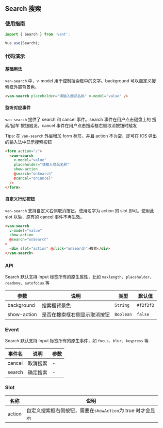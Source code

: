 ## Search 搜索

### 使用指南
``` javascript
import { Search } from 'vant';

Vue.use(Search);
```

### 代码演示

#### 基础用法
`van-search` 中，v-model 用于控制搜索框中的文字。background 可以自定义搜索框外部背景色。

```html
<van-search placeholder="请输入商品名称" v-model="value" />
```

#### 监听对应事件
`van-search` 提供了 search 和 cancel 事件。search 事件在用户点击键盘上的 搜索/回车 按钮触发。cancel 事件在用户点击搜索框右侧取消按钮时触发

Tips: 在 `van-search` 外层增加 form 标签，并且 action 不为空，即可在 IOS 弹出的输入法中显示搜索按钮

```html
<form action="/">
  <van-search
    v-model="value"
    placeholder="请输入商品名称"
    show-action
    @search="onSearch"
    @cancel="onCancel"
  />
</form>
```

#### 自定义行动按钮
`van-search` 支持自定义右侧取消按钮，使用名字为 action 的 slot 即可。使用此 slot 以后，原有的 cancel 事件不再生效。

```html
<van-search
  v-model="value"
  show-action
  @search="onSearch"
>
  <div slot="action" @click="onSearch">搜索</div>
</van-search>
```

### API
Search 默认支持 Input 标签所有的原生属性，比如 `maxlength`、`placeholder`、`readony`、`autofocus` 等

| 参数 | 说明 | 类型 | 默认值 |
|-----------|-----------|-----------|-------------|
| background | 搜索框背景色 | `String` | `#f2f2f2` |
| show-action | 是否在搜索框右侧显示取消按钮 | `Boolean` | `false` |

### Event
Search 默认支持 Input 标签所有的原生事件，如 `focus`、`blur`、`keypress` 等

| 事件名 | 说明 | 参数 |
|-----------|-----------|-----------|
| cancel | 取消搜索 | - |
| search | 确定搜索 | - |

### Slot

| 名称 | 说明 |
|-----------|-----------|
| action | 自定义搜索框右侧按钮，需要在`showAction`为 true 时才会显示 |

